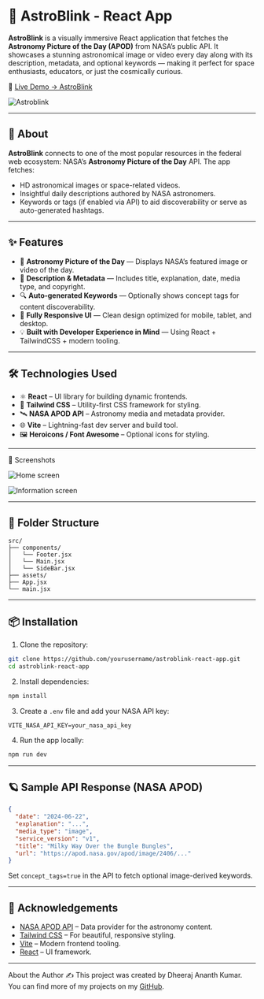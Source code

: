 # 🌌 AstroBlink - React App

**AstroBlink** is a visually immersive React application that fetches the **Astronomy Picture of the Day (APOD)** from NASA’s public API. It showcases a stunning astronomical image or video every day along with its description, metadata, and optional keywords — making it perfect for space enthusiasts, educators, or just the cosmically curious.

🚀 [Live Demo → AstroBlink](https://astroblink-react-app.vercel.app/)



![Astroblink](https://github.com/user-attachments/assets/7b0e5c55-2404-47ac-903f-035e12117e3d)


---

## 📖 About

**AstroBlink** connects to one of the most popular resources in the federal web ecosystem: NASA’s **Astronomy Picture of the Day** API. The app fetches:

* HD astronomical images or space-related videos.
* Insightful daily descriptions authored by NASA astronomers.
* Keywords or tags (if enabled via API) to aid discoverability or serve as auto-generated hashtags.

---

## ✨ Features

* 🌠 **Astronomy Picture of the Day** — Displays NASA’s featured image or video of the day.
* 📜 **Description & Metadata** — Includes title, explanation, date, media type, and copyright.
* 🔍 **Auto-generated Keywords** — Optionally shows concept tags for content discoverability.
* 📱 **Fully Responsive UI** — Clean design optimized for mobile, tablet, and desktop.
* 💡 **Built with Developer Experience in Mind** — Using React + TailwindCSS + modern tooling.

---

## 🛠️ Technologies Used

* ⚛️ **React** – UI library for building dynamic frontends.
* 💨 **Tailwind CSS** – Utility-first CSS framework for styling.
* 🛰️ **NASA APOD API** – Astronomy media and metadata provider.
* 🌐 **Vite** – Lightning-fast dev server and build tool.
* 🖼️ **Heroicons / Font Awesome** – Optional icons for styling.

---

📸 Screenshots

![Home screen](https://github.com/user-attachments/assets/9d5fb2a4-7964-462b-9ead-5e8c993d45da)

![Information screen](https://github.com/user-attachments/assets/4f54230d-e2bf-4c43-9a64-c6528f6a59d4)

---

## 📁 Folder Structure

```
src/
├── components/
│   └── Footer.jsx
│   └── Main.jsx
│   └── SideBar.jsx
├── assets/
├── App.jsx
└── main.jsx
```

---

## 📦 Installation

1. Clone the repository:

```bash
git clone https://github.com/yourusername/astroblink-react-app.git
cd astroblink-react-app
```

2. Install dependencies:

```bash
npm install
```

3. Create a `.env` file and add your NASA API key:

```env
VITE_NASA_API_KEY=your_nasa_api_key
```

4. Run the app locally:

```bash
npm run dev
```

---

## 🪐 Sample API Response (NASA APOD)

```json
{
  "date": "2024-06-22",
  "explanation": "...",
  "media_type": "image",
  "service_version": "v1",
  "title": "Milky Way Over the Bungle Bungles",
  "url": "https://apod.nasa.gov/apod/image/2406/..."
}
```

Set `concept_tags=true` in the API to fetch optional image-derived keywords.

---

## 🙏 Acknowledgements

* [NASA APOD API](https://api.nasa.gov/) – Data provider for the astronomy content.
* [Tailwind CSS](https://tailwindcss.com/) – For beautiful, responsive styling.
* [Vite](https://vitejs.dev/) – Modern frontend tooling.
* [React](https://reactjs.org/) – UI framework.

---
About the Author ✍️
This project was created by Dheeraj Ananth Kumar. You can find more of my projects on my [GitHub](https://github.com/DheerajAnanthKumar).
